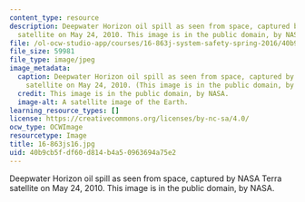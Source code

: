 ```yaml
---
content_type: resource
description: Deepwater Horizon oil spill as seen from space, captured by NASA Terra
  satellite on May 24, 2010. This image is in the public domain, by NASA.
file: /ol-ocw-studio-app/courses/16-863j-system-safety-spring-2016/40b9cb5fdf60d814b4a50963694a75e2_16-863js16.jpg
file_size: 59981
file_type: image/jpeg
image_metadata:
  caption: Deepwater Horizon oil spill as seen from space, captured by NASA Terra
    satellite on May 24, 2010. (This image is in the public domain, by NASA.)
  credit: This image is in the public domain, by NASA.
  image-alt: A satellite image of the Earth.
learning_resource_types: []
license: https://creativecommons.org/licenses/by-nc-sa/4.0/
ocw_type: OCWImage
resourcetype: Image
title: 16-863js16.jpg
uid: 40b9cb5f-df60-d814-b4a5-0963694a75e2
---
```

Deepwater Horizon oil spill as seen from space, captured by NASA Terra satellite on May 24, 2010. This image is in the public domain, by NASA.